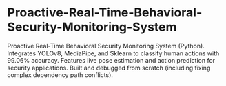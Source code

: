 # Proactive-Real-Time-Behavioral-Security-Monitoring-System
Proactive Real-Time Behavioral Security Monitoring System (Python). Integrates YOLOv8, MediaPipe, and Sklearn to classify human actions with 99.06% accuracy. Features live pose estimation and action prediction for security applications. Built and debugged from scratch (including fixing complex dependency path conflicts).
